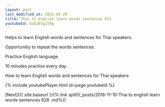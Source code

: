 ```yaml
---
layout: post
last_modified_at: 2021-03-29
title: Thai to English learn words sentences 651 
youtubeId: EuOJEtg1tRg
---
```

 
 
Helps to learn English words and sentences for Thai speakers.

Opportunitiy to repeat the words sentences. 

Practice English language. 
 
10 minutes practice every day. 
 
How to learn English words and sentences for Thai speakers 
 
{% include youtubePlayer.html id=page.youtubeId %}
 
 
[Next]({{ site.baseurl }}{% link  split1/_posts/2016-11-10-Thai to english learn words sentences 628 .md%})
 
